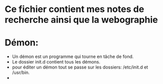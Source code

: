 Ce fichier contient mes notes de recherche ainsi que la webographie
=============
# Démon:
- Un démon est un programme qui tourne en tâche de fond.
- Le dossier init.d contient tous les démons.
- pour éditer un démon tout se passe sur les dossiers: /etc/init.d et /usr/bin.
- 
